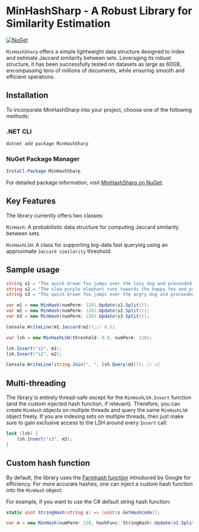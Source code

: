 # MinHashSharp - A Robust Library for Similarity Estimation

[![NuGet](https://img.shields.io/nuget/v/MinHashSharp.svg)](https://www.nuget.org/packages/MinHashSharp/)

`MinHashSharp` offers a simple lightweight data structure designed to index and estimate Jaccard similarity between sets. Leveraging its robust structure, it has been successfully tested on datasets as large as 60GB, encompassing tens of millions of documents, while ensuring smooth and efficient operations.

## Installation

To incorporate MinHashSharp into your project, choose one of the following methods:

### .NET CLI
```bash
dotnet add package MinHashSharp
```

### NuGet Package Manager
```powershell
Install-Package MinHashSharp
```

For detailed package information, visit [MinHashSharp on NuGet](https://www.nuget.org/packages/MinHashSharp/).

## Key Features

The library currently offers two classes:

`MinHash`: A probabilistic data structure for computing Jaccard similarity between sets. 

`MinHashLSH`: A class for supporting big-data fast querying using an approximate `Jaccard similarity` threshold.

## Sample usage

```cs
string s1 = "The quick brown fox jumps over the lazy dog and proceeded to run towards the other room";
string s2 = "The slow purple elephant runs towards the happy fox and proceeded to run towards the other room";
string s3 = "The quick brown fox jumps over the angry dog and proceeded to run towards the other room";

var m1 = new MinHash(numPerm: 128).Update(s1.Split());
var m2 = new MinHash(numPerm: 128).Update(s2.Split());
var m3 = new MinHash(numPerm: 128).Update(s3.Split());

Console.WriteLine(m1.Jaccard(m2));// 0.51

var lsh = new MinHashLSH(threshold: 0.8, numPerm: 128);

lsh.Insert("s1", m1);
lsh.Insert("s2", m2);

Console.WriteLine(string.Join(", ", lsh.Query(m3))); // s1
```

## Multi-threading

The library is entirely thread-safe except for the `MinHashLSH.Insert` function (and the custom injected hash function, if relevant). Therefore, you can create `MinHash` objects on multiple threads and query the same `MinHashLSH` object freely. If you are indexing sets on multiple threads, then just make sure to gain exclusive access to the LSH around every `Insert` call:

```cs
lock (lsh) {
    lsh.Insert("s3", m3);
}
```

## Custom hash function

By default, the library uses the [Farmhash function](https://opensource.googleblog.com/2014/03/introducing-farmhash.html) introduced by Google for efficiency. For more accurate hashes, one can inject a custom hash function into the `MinHash` object.

For example, if you want to use the C# default string hash function:

```cs
static uint StringHash(string s) => (uint)s.GetHashCode();

var m = new MinHash(numPerm: 128, hashFunc: StringHash).Update(s1.Split());
```
